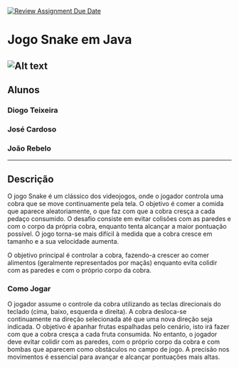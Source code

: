 [![Review Assignment Due Date](https://classroom.github.com/assets/deadline-readme-button-22041afd0340ce965d47ae6ef1cefeee28c7c493a6346c4f15d667ab976d596c.svg)](https://classroom.github.com/a/UfPX3NkQ)

# Jogo Snake em Java
![Alt text](https://i0.wp.com/tilcode.blog/wp-content/uploads/2019/04/Screen-Shot-2019-04-28-at-17.51.16.png?w=998&ssl=1)
----------------------------------------------------------------------------------------
## Alunos

### Diogo Teixeira
### José Cardoso
### João Rebelo

----------------------------------------------------------------------------------------
## Descrição

O jogo Snake é um clássico dos videojogos, onde o jogador controla uma cobra que se move continuamente pela tela. O objetivo é comer a comida que aparece aleatoriamente, o que faz com que a cobra cresça a cada pedaço consumido. O desafio consiste em evitar colisões com as paredes e com o corpo da própria cobra, enquanto tenta alcançar a maior pontuação possível. O jogo torna-se mais difícil à medida que a cobra cresce em tamanho e a sua velocidade aumenta.

O objetivo principal é controlar a cobra, fazendo-a crescer ao comer alimentos (geralmente representados por maçãs) enquanto evita colidir com as paredes e com o próprio corpo da cobra.
                                                                                  
### Como Jogar

O jogador assume o controle da cobra utilizando as teclas direcionais do teclado (cima, baixo, esquerda e direita). A cobra desloca-se continuamente na direção selecionada até que uma nova direção seja indicada. O objetivo é apanhar frutas espalhadas pelo cenário, isto irá fazer com que a cobra cresça a cada fruta consumida. No entanto, o jogador deve evitar colidir com as paredes, com o próprio corpo da cobra e com bombas que aparecem como obstáculos no campo de jogo. A precisão nos movimentos é essencial para avançar e alcançar pontuações mais altas.
